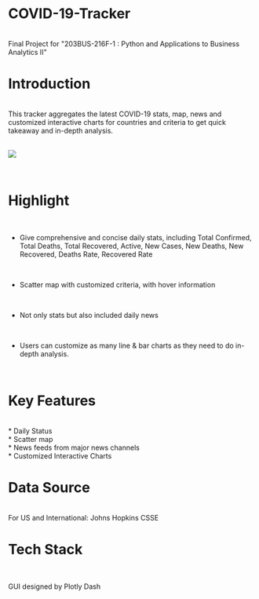 # COVID-19-Tracker
<br>
Final Project for "203BUS-216F-1 : Python and Applications to Business Analytics II"

# Introduction
<br>
This tracker aggregates the latest COVID-19 stats, map, news and customized interactive charts for countries and criteria to get quick takeaway and in-depth analysis.
<br>

<br>

![](https://github.com/menghonghan/COVID-19-Tracker/blob/main/Screenshot/tracker.gif)

<br>


# Highlight
<br>

* Give comprehensive and concise daily stats, including Total Confirmed, Total Deaths, Total Recovered, Active, New Cases, New Deaths, New Recovered, Deaths Rate, Recovered Rate

<br>

* Scatter map with customized criteria, with hover information 

<br>

* Not only stats but also included daily news 

<br>

* Users can customize as many line & bar charts as they need to do in-depth analysis.

<br>

# Key Features

<br>
* Daily Status 

<br>
* Scatter map 

<br>
* News feeds from major news channels

<br>
* Customized Interactive Charts

<br>

# Data Source

<br>
For US and International: Johns Hopkins CSSE

<br>

# Tech Stack
<br>

GUI designed by Plotly Dash

<br>
